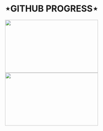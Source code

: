 <h1 align="center">&Star;GITHUB PROGRESS&Star;</h1>
<p align="center"><img src="https://github-readme-stats.vercel.app/api?username=brii-codes&count_private=true&show_icons=true" width="300px" height="170px">
<img src="https://github-readme-stats.vercel.app/api/top-langs/?username=brii-codes&layout=compact" width="300px" height="170px"></p></center>